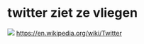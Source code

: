 # twitter ziet ze vliegen
![](https://github.com/nondejus/twart/blob/main/ArtBoard%20Image%20(121).jpg)
https://en.wikipedia.org/wiki/Twitter
